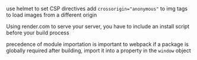 use helmet to set CSP directives
add `crossorigin="anonymous"` to img tags to load images from a different origin

Using render.com to serve your server, you have to include an install script before your build process

precedence of module importation is important to webpack
if a package is globally required after building, import it into a property in the `window` object
